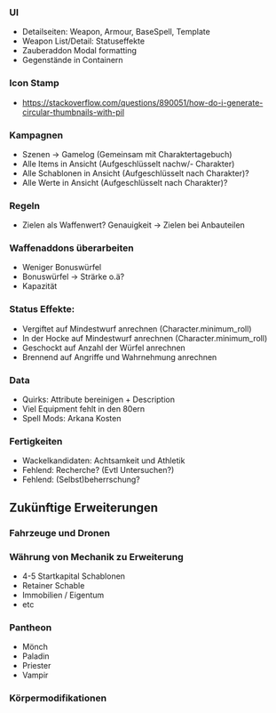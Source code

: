 ### UI

- Detailseiten: Weapon, Armour, BaseSpell, Template
- Weapon List/Detail: Statuseffekte
- Zauberaddon Modal formatting
- Gegenstände in Containern

### Icon Stamp

- https://stackoverflow.com/questions/890051/how-do-i-generate-circular-thumbnails-with-pil

### Kampagnen

- Szenen -> Gamelog (Gemeinsam mit Charaktertagebuch)
- Alle Items in Ansicht (Aufgeschlüsselt nachw/- Charakter)
- Alle Schablonen in Ansicht (Aufgeschlüsselt nach Charakter)?
- Alle Werte in Ansicht (Aufgeschlüsselt nach Charakter)?

### Regeln

- Zielen als Waffenwert? Genauigkeit -> Zielen bei Anbauteilen

### Waffenaddons überarbeiten

- Weniger Bonuswürfel
- Bonuswürfel -> Strärke o.ä?
- Kapazität

### Status Effekte:

- Vergiftet auf Mindestwurf anrechnen (Character.minimum_roll)
- In der Hocke auf Mindestwurf anrechnen (Character.minimum_roll)
- Geschockt auf Anzahl der Würfel anrechnen
- Brennend auf Angriffe und Wahrnehmung anrechnen

### Data

- Quirks: Attribute bereinigen + Description
- Viel Equipment fehlt in den 80ern
- Spell Mods: Arkana Kosten

### Fertigkeiten

- Wackelkandidaten: Achtsamkeit und Athletik
- Fehlend: Recherche? (Evtl Untersuchen?)
- Fehlend: (Selbst)beherrschung?

## Zukünftige Erweiterungen

### Fahrzeuge und Dronen

### Währung von Mechanik zu Erweiterung

- 4-5 Startkapital Schablonen
- Retainer Schable
- Immobilien / Eigentum
- etc

### Pantheon

- Mönch
- Paladin
- Priester
- Vampir

### Körpermodifikationen

